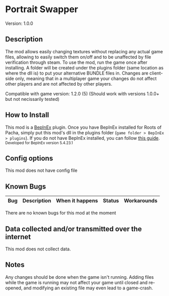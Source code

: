 # Portrait Swapper
Version: 1.0.0

## Description
The mod allows easily changing textures without replacing any actual game files, allowing to easily switch them on/off and to be unaffected by file verification through steam.
To use the mod, run the game once after installing. A folder will be created under the plugins folder (same location as where the dll is) to put your alternative BUNDLE files in.
Changes are client-side only, meaning that in a multiplayer game your changes do not affect other players and are not affected by other players.

Compatible with game version: 1.2.0 (5)
(Should work with versions 1.0.0+ but not necissarily tested)

## How to Install
This mod is a [BepInEx](https://docs.bepinex.dev/index.html) plugin. Once you have BepInEx installed for Roots of Pacha, simply put this mod's dll in the plugins folder (`game folder > BepInEx > plugins`).
If you do not have BepInEx installed, you can follow [this guide](https://docs.bepinex.dev/articles/user_guide/installation/index.html).
<sup>Developed for BepInEx version 5.4.23.1</sup>

## Config options
This mod does not have  config file

## Known Bugs
| Bug | Description | When it happens | Status | Workarounds
| - | - | - | - | -
There are no known bugs for this mod at the moment

## Data collected and/or transmitted over the internet
This mod does not collect data.

## Notes
Any changes should be done when the game isn't running. Adding files while the game is running may not affect your game until closed and re-opened, and modifying an existing file may even lead to a game-crash.